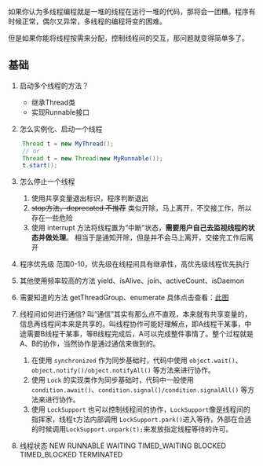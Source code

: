 如果你认为多线程编程就是一堆的线程在运行一堆的代码，那将会一团糟。程序有时候正常，偶尔又异常，多线程的编程将变的困难。

但是如果你能将线程按需来分配，控制线程间的交互，那问题就变得简单多了。

## 基础
1. 启动多个线程的方法？
    * 继承Thread类
    * 实现Runnable接口

2. 怎么实例化、启动一个线程
```java
    Thread t = new MyThread();
    // or
    Thread t = new Thread(new MyRunnable());
    t.start();
```

3. 怎么停止一个线程
    1. 使用共享变量退出标识，程序判断退出
    2. ~~stop方法，deprecated 不推荐~~  类似开除，马上离开，不交接工作，所以存在一些危险
    3. 使用 interrupt 方法将线程置为“中断”状态，**需要用户自己去监视线程的状态并做处理**。  相当于是通知开除，但是并不会马上离开，交接完工作后离开

4. 程序优先级
    范围0-10，优先级在线程间具有继承性，高优先级线程优先执行

5. 其他使用频率较高的方法
    yield、isAlive、join、activeCount、isDaemon

6. 需要知道的方法
    getThreadGroup、enumerate
    具体点击查看：[此图](http://wx1.sinaimg.cn/mw690/929194b4gy1fecxy9fgeuj20dm1p4793.jpg)

7. 线程间如何进行通信?
    叫“通信”其实有那么点不直观，本来就有共享变量的，信息再线程间本来是共享的。叫线程协作可能好理解点，即A线程干某事，中途需要B线程干某事，等B线程完成后，A可以完成整件事情了。整个过程就是A、B的协作，当然协作是通过通信来做到的。
    1. 在使用 `synchronized` 作为同步基础时，代码中使用 `object.wait()`、`object.notify()/object.notifyAll()` 等方法来进行协作。
    2. 使用 `Lock` 的实现类作为同步基础时，代码中一般使用 `condition.await()`、`condition.signal()/condition.signalAll()` 等方法来进行协作。
    3. 使用 `LockSupport` 也可以控制线程间的协作，`LockSupport`像是线程间的指挥家，线程`t`方法内部调用 `LockSupport.park()`进入等待，外部在合适的时候调用`LockSupport.unpark(t);`来发放指定线程等待的许可。

8. 线程状态
    NEW
    RUNNABLE
    WAITING
    TIMED_WAITING
    BLOCKED 
    TIMED_BLOCKED
    TERMINATED